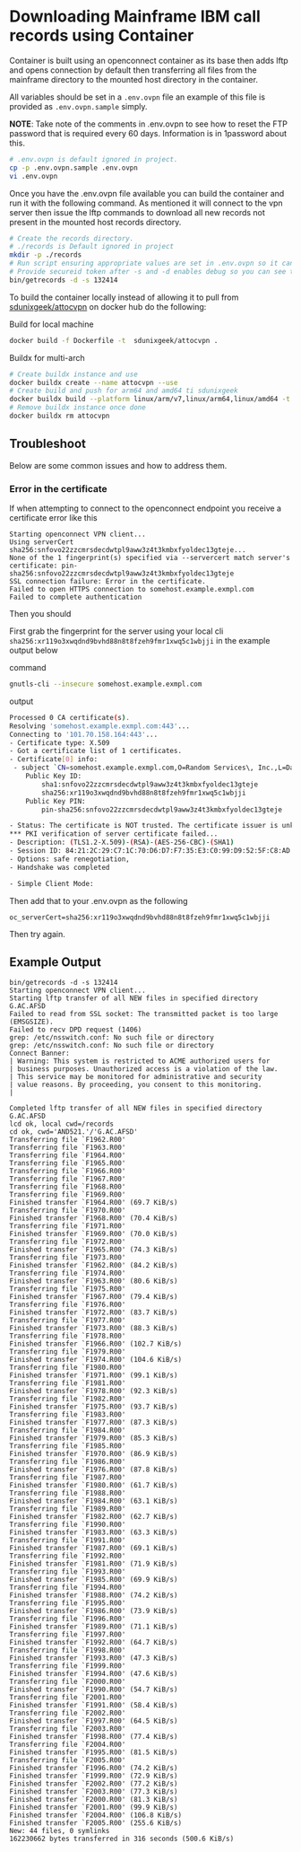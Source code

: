 # Downloading Mainframe IBM call records using Container

Container is built using an openconnect container as its base then adds lftp and opens connection by default then transferring all files from the mainframe directory to the mounted host directory in the container.

All variables should be set in a `.env.ovpn` file an example of this file is provided as `.env.ovpn.sample` simply.

**NOTE**: Take note of the comments in .env.ovpn to see how to reset the FTP password that is required every 60 days. Information is in 1password about this.

```bash
# .env.ovpn is default ignored in project.
cp -p .env.ovpn.sample .env.ovpn
vi .env.ovpn
```

Once you have the .env.ovpn file available you can build the container and run it with the following command. As mentioned it will connect to the vpn server then issue the lftp commands to download all new records not present in the mounted host records directory.

```bash
# Create the records directory.
# ./records is Default ignored in project
mkdir -p ./records
# Run script ensuring appropriate values are set in .env.ovpn so it can create the appropriate docker run command and execute.
# Provide secureid token after -s and -d enables debug so you can see the full docker command ran.
bin/getrecords -d -s 132414
```

To build the container locally instead of allowing it to pull from [sdunixgeek/attocvpn](https://hub.docker.com/repository/docker/sdunixgeek/attocvpn) on docker hub do the following:

Build for local machine

```bash
docker build -f Dockerfile -t  sdunixgeek/attocvpn .
```

Buildx for multi-arch

```bash
# Create buildx instance and use
docker buildx create --name attocvpn --use
# Create build and push for arm64 and amd64 ti sdunixgeek
docker buildx build --platform linux/arm/v7,linux/arm64,linux/amd64 -t sdunixgeek/attocvpn:latest . --push
# Remove buildx instance once done
docker buildx rm attocvpn
```
## Troubleshoot

Below are some common issues and how to address them.

### Error in the certificate

If when attempting to connect to the openconnect endpoint you receive a certificate error like this

```
Starting openconnect VPN client...
Using serverCert sha256:snfovo22zzcmrsdecdwtpl9aww3z4t3kmbxfyoldec13gteje...
None of the 1 fingerprint(s) specified via --servercert match server's certificate: pin-sha256:snfovo22zzcmrsdecdwtpl9aww3z4t3kmbxfyoldec13gteje
SSL connection failure: Error in the certificate.
Failed to open HTTPS connection to somehost.example.exmpl.com
Failed to complete authentication
```

Then you should

First grab the fingerprint for the server using your local cli `sha256:xr119o3xwqdnd9bvhd88n8t8fzeh9fmr1xwq5c1wbjji` in the example output below

command
```bash
gnutls-cli --insecure somehost.example.exmpl.com
```
output
```bash
Processed 0 CA certificate(s).
Resolving 'somehost.example.exmpl.com:443'...
Connecting to '101.70.158.164:443'...
- Certificate type: X.509
- Got a certificate list of 1 certificates.
- Certificate[0] info:
 - subject `CN=somehost.example.exmpl.com,O=Random Services\, Inc.,L=Dallas,ST=Texas,C=US', issuer `CN=DigiCert TLS RSA SHA256 2020 CA1,O=DigiCert Inc,C=US', serial snfovo22zzcmrsdecdwtpl9aww3z4t3kmbxfyoldec13gteje, RSA key 2048 bits, signed using RSA-SHA256, activated `2022-08-17 00:00:00 UTC', expires `2023-08-24 23:59:59 UTC', pin-sha256="snfovo22zzcmrsdecdwtpl9aww3z4t3kmbxfyoldec13gteje="
	Public Key ID:
		sha1:snfovo22zzcmrsdecdwtpl9aww3z4t3kmbxfyoldec13gteje
		sha256:xr119o3xwqdnd9bvhd88n8t8fzeh9fmr1xwq5c1wbjji
	Public Key PIN:
		pin-sha256:snfovo22zzcmrsdecdwtpl9aww3z4t3kmbxfyoldec13gteje

- Status: The certificate is NOT trusted. The certificate issuer is unknown.
*** PKI verification of server certificate failed...
- Description: (TLS1.2-X.509)-(RSA)-(AES-256-CBC)-(SHA1)
- Session ID: 84:21:2C:29:C7:1C:70:D6:D7:F7:35:E3:C0:99:D9:52:5F:C8:AD:D8:A0:51:43:DF:13:27:30:88:CC:86:F7:B6
- Options: safe renegotiation,
- Handshake was completed

- Simple Client Mode:
```

Then add that to your .env.ovpn as the following

```
oc_serverCert=sha256:xr119o3xwqdnd9bvhd88n8t8fzeh9fmr1xwq5c1wbjji
```

Then try again.

## Example Output

```text
bin/getrecords -d -s 132414
Starting openconnect VPN client...
Starting lftp transfer of all NEW files in specified directory G.AC.AFSD
Failed to read from SSL socket: The transmitted packet is too large (EMSGSIZE).
Failed to recv DPD request (1406)
grep: /etc/nsswitch.conf: No such file or directory
grep: /etc/nsswitch.conf: No such file or directory
Connect Banner:
| Warning: This system is restricted to ACME authorized users for
| business purposes. Unauthorized access is a violation of the law.
| This service may be monitored for administrative and security
| value reasons. By proceeding, you consent to this monitoring.
|

Completed lftp transfer of all NEW files in specified directory G.AC.AFSD
lcd ok, local cwd=/records
cd ok, cwd='AND521.'/'G.AC.AFSD'
Transferring file `F1962.R00'
Transferring file `F1963.R00'
Transferring file `F1964.R00'
Transferring file `F1965.R00'
Transferring file `F1966.R00'
Transferring file `F1967.R00'
Transferring file `F1968.R00'
Transferring file `F1969.R00'
Finished transfer `F1964.R00' (69.7 KiB/s)
Transferring file `F1970.R00'
Finished transfer `F1968.R00' (70.4 KiB/s)
Transferring file `F1971.R00'
Finished transfer `F1969.R00' (70.0 KiB/s)
Transferring file `F1972.R00'
Finished transfer `F1965.R00' (74.3 KiB/s)
Transferring file `F1973.R00'
Finished transfer `F1962.R00' (84.2 KiB/s)
Transferring file `F1974.R00'
Finished transfer `F1963.R00' (80.6 KiB/s)
Transferring file `F1975.R00'
Finished transfer `F1967.R00' (79.4 KiB/s)
Transferring file `F1976.R00'
Finished transfer `F1972.R00' (83.7 KiB/s)
Transferring file `F1977.R00'
Finished transfer `F1973.R00' (88.3 KiB/s)
Transferring file `F1978.R00'
Finished transfer `F1966.R00' (102.7 KiB/s)
Transferring file `F1979.R00'
Finished transfer `F1974.R00' (104.6 KiB/s)
Transferring file `F1980.R00'
Finished transfer `F1971.R00' (99.1 KiB/s)
Transferring file `F1981.R00'
Finished transfer `F1978.R00' (92.3 KiB/s)
Transferring file `F1982.R00'
Finished transfer `F1975.R00' (93.7 KiB/s)
Transferring file `F1983.R00'
Finished transfer `F1977.R00' (87.3 KiB/s)
Transferring file `F1984.R00'
Finished transfer `F1979.R00' (85.3 KiB/s)
Transferring file `F1985.R00'
Finished transfer `F1970.R00' (86.9 KiB/s)
Transferring file `F1986.R00'
Finished transfer `F1976.R00' (87.8 KiB/s)
Transferring file `F1987.R00'
Finished transfer `F1980.R00' (61.7 KiB/s)
Transferring file `F1988.R00'
Finished transfer `F1984.R00' (63.1 KiB/s)
Transferring file `F1989.R00'
Finished transfer `F1982.R00' (62.7 KiB/s)
Transferring file `F1990.R00'
Finished transfer `F1983.R00' (63.3 KiB/s)
Transferring file `F1991.R00'
Finished transfer `F1987.R00' (69.1 KiB/s)
Transferring file `F1992.R00'
Finished transfer `F1981.R00' (71.9 KiB/s)
Transferring file `F1993.R00'
Finished transfer `F1985.R00' (69.9 KiB/s)
Transferring file `F1994.R00'
Finished transfer `F1988.R00' (74.2 KiB/s)
Transferring file `F1995.R00'
Finished transfer `F1986.R00' (73.9 KiB/s)
Transferring file `F1996.R00'
Finished transfer `F1989.R00' (71.1 KiB/s)
Transferring file `F1997.R00'
Finished transfer `F1992.R00' (64.7 KiB/s)
Transferring file `F1998.R00'
Finished transfer `F1993.R00' (47.3 KiB/s)
Transferring file `F1999.R00'
Finished transfer `F1994.R00' (47.6 KiB/s)
Transferring file `F2000.R00'
Finished transfer `F1990.R00' (54.7 KiB/s)
Transferring file `F2001.R00'
Finished transfer `F1991.R00' (58.4 KiB/s)
Transferring file `F2002.R00'
Finished transfer `F1997.R00' (64.5 KiB/s)
Transferring file `F2003.R00'
Finished transfer `F1998.R00' (77.4 KiB/s)
Transferring file `F2004.R00'
Finished transfer `F1995.R00' (81.5 KiB/s)
Transferring file `F2005.R00'
Finished transfer `F1996.R00' (74.2 KiB/s)
Finished transfer `F1999.R00' (72.9 KiB/s)
Finished transfer `F2002.R00' (77.2 KiB/s)
Finished transfer `F2003.R00' (77.3 KiB/s)
Finished transfer `F2000.R00' (81.3 KiB/s)
Finished transfer `F2001.R00' (99.9 KiB/s)
Finished transfer `F2004.R00' (106.8 KiB/s)
Finished transfer `F2005.R00' (255.6 KiB/s)
New: 44 files, 0 symlinks
162230662 bytes transferred in 316 seconds (500.6 KiB/s)
```
